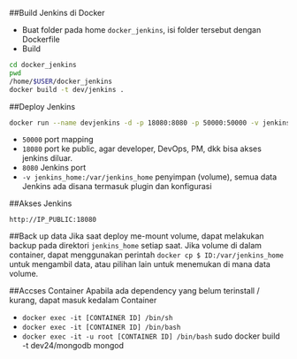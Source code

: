 ##Build Jenkins di Docker
* Buat folder pada home `docker_jenkins`, isi folder tersebut dengan Dockerfile
* Build
```bash
cd docker_jenkins
pwd
/home/$USER/docker_jenkins
docker build -t dev/jenkins .
```

##Deploy Jenkins

```bash
docker run --name devjenkins -d -p 18080:8080 -p 50000:50000 -v jenkins_home:/var/jenkins_home -t jenkins
```
* `50000` port mapping
* `18080` port ke public, agar developer, DevOps, PM, dkk bisa akses jenkins diluar.
* `8080` Jenkins port
* `-v jenkins_home:/var/jenkins_home` penyimpan (volume), semua data Jenkins ada disana termasuk plugin dan konfigurasi

##Akses Jenkins
```
http://IP_PUBLIC:18080
```

##Back up data
Jika saat deploy me-mount volume, dapat melakukan backup pada direktori `jenkins_home` setiap saat. Jika volume di dalam container, dapat menggunakan perintah `docker cp $ ID:/var/jenkins_home` untuk mengambil data, atau pilihan lain untuk menemukan di mana data volume.

##Accses Container
Apabila ada dependency yang belum terinstall / kurang, dapat masuk kedalam Container
* `docker exec -it [CONTAINER ID] /bin/sh`
* `docker exec -it [CONTAINER ID] /bin/bash`
* `docker exec -it -u root [CONTAINER ID] /bin/bash`
sudo docker build \
  -t dev24/mongodb mongod
